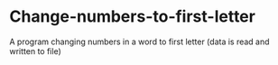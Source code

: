 # Change-numbers-to-first-letter
A program changing numbers in a word to first letter (data is read and written to file)
